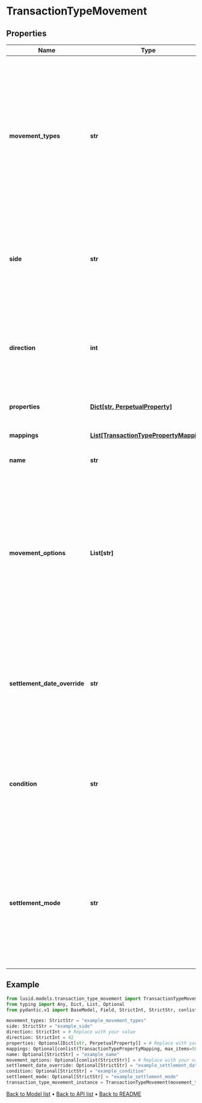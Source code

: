 # TransactionTypeMovement

## Properties
Name | Type | Description | Notes
------------ | ------------- | ------------- | -------------
**movement_types** | **str** | Movement types determine the impact of the movement on the holdings. The available values are: Settlement, Traded, StockMovement, FutureCash,  Commitment, Receivable, CashSettlement, CashForward, CashCommitment, CashReceivable, Accrual, CashAccrual, ForwardFx, CashFxForward, Carry, CarryAsPnl, VariationMargin, Capital, Fee, Deferred, CashDeferred. | 
**side** | **str** | The Side determines which of the fields from our transaction are used to generate the Movement. Side1 means the &#39;security&#39; side of the transaction, ie the Instrument and Units; Side2 means the &#39;cash&#39; side, ie the Total Consideration | 
**direction** | **int** |  A multiplier to apply to Transaction amounts; the values are -1 to indicate to reverse the signs and 1 to indicate to use the signed values from the Transaction directly. For a typical Transaction with unsigned values, 1 means increase, -1 means decrease | 
**properties** | [**Dict[str, PerpetualProperty]**](PerpetualProperty.md) | The properties associated with the underlying Movement | [optional] 
**mappings** | [**List[TransactionTypePropertyMapping]**](TransactionTypePropertyMapping.md) | This allows you to map a transaction property to a property on the underlying holding | [optional] 
**name** | **str** | The movement name (optional) | [optional] 
**movement_options** | **List[str]** | Allows extra specifications for the movement. The options currently available are &#39;DirectAdjustment&#39;, &#39;IncludesTradedInterest&#39;, &#39;Virtual&#39; and &#39;Income&#39; (works only with the movement type &#39;StockMovement&#39;). A movement type of &#39;StockMovement&#39; with an option of &#39;DirectAdjusment&#39; will allow you to adjust the units of a holding without affecting its cost base. You will, therefore, be able to reflect the impact of a stock split by loading a Transaction. | [optional] 
**settlement_date_override** | **str** | Optional property key that must be in the Transaction domain when specified. When the movement is processed and the transaction has this property set to a valid date, then the property value will override the SettlementDate of the transaction. | [optional] 
**condition** | **str** | The condition that the transaction must satisfy to generate the movement, such as: Portfolio.BaseCurrency eq &#39;GBP&#39;. The condition can contain fields and properties from transactions and portfolios. If no condition is provided, the movement will apply for all transactions of this type. | [optional] 
**settlement_mode** | **str** | Configures how movements should settle. Allowed values: &#39;Internal&#39; and &#39;External&#39;. A movement with &#39;Internal&#39; settlement mode will settle automatically on the contractual settlement date regardlesss of portfolio configuration or settlement instruction. An &#39;External&#39; movement can be settled automatically or by a settlement instruction. | [optional] 
## Example

```python
from lusid.models.transaction_type_movement import TransactionTypeMovement
from typing import Any, Dict, List, Optional
from pydantic.v1 import BaseModel, Field, StrictInt, StrictStr, conlist, constr, validator

movement_types: StrictStr = "example_movement_types"
side: StrictStr = "example_side"
direction: StrictInt = # Replace with your value
direction: StrictInt = 42
properties: Optional[Dict[str, PerpetualProperty]] = # Replace with your value
mappings: Optional[conlist(TransactionTypePropertyMapping, max_items=5000)] = Field(None, description="This allows you to map a transaction property to a property on the underlying holding")
name: Optional[StrictStr] = "example_name"
movement_options: Optional[conlist(StrictStr)] = # Replace with your value
settlement_date_override: Optional[StrictStr] = "example_settlement_date_override"
condition: Optional[StrictStr] = "example_condition"
settlement_mode: Optional[StrictStr] = "example_settlement_mode"
transaction_type_movement_instance = TransactionTypeMovement(movement_types=movement_types, side=side, direction=direction, properties=properties, mappings=mappings, name=name, movement_options=movement_options, settlement_date_override=settlement_date_override, condition=condition, settlement_mode=settlement_mode)

```

[Back to Model list](../README.md#documentation-for-models) &#8226; [Back to API list](../README.md#documentation-for-api-endpoints) &#8226; [Back to README](../README.md)

